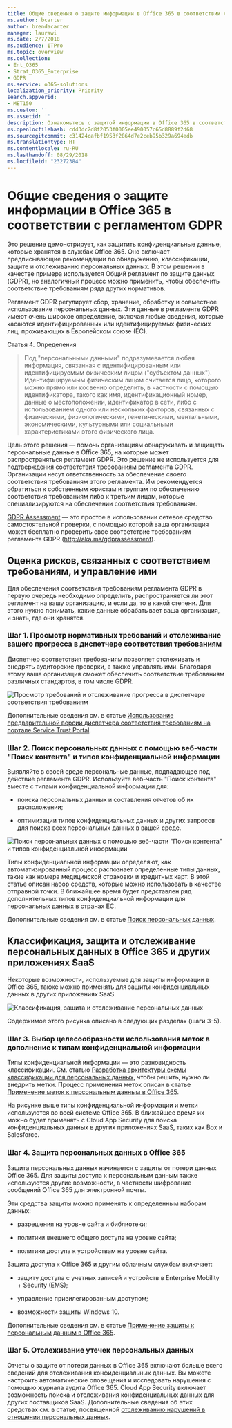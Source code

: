 ```yaml
---
title: Общие сведения о защите информации в Office 365 в соответствии с регламентом GDPR
ms.author: bcarter
author: brendacarter
manager: laurawi
ms.date: 2/7/2018
ms.audience: ITPro
ms.topic: overview
ms.collection:
- Ent_O365
- Strat_O365_Enterprise
- GDPR
ms.service: o365-solutions
localization_priority: Priority
search.appverid:
- MET150
ms.custom: ''
ms.assetid: ''
description: Ознакомьтесь с защитой информации в Office 365 в соответствии с регламентом GDPR. Узнайте, как искать, классифицировать, защищать и отслеживать персональные данные.
ms.openlocfilehash: cdd3dc2d8f2053f0005ee490057c65d8889f2d68
ms.sourcegitcommit: c31424cafbf1953f2864d7e2ceb95b329a694edb
ms.translationtype: HT
ms.contentlocale: ru-RU
ms.lasthandoff: 08/29/2018
ms.locfileid: "23272384"
---
```

# <a name="overview-of-office-365-information-protection-for-gdpr"></a>Общие сведения о защите информации в Office 365 в соответствии с регламентом GDPR

Это решение демонстрирует, как защитить конфиденциальные данные, которые хранятся в службах Office 365. Оно включает предписывающие рекомендации по обнаружению, классификации, защите и отслеживанию персональных данных. В этом решении в качестве примера используется Общий регламент по защите данных (GDPR), но аналогичный процесс можно применить, чтобы обеспечить соответствие требованиям ряда других нормативов.

Регламент GDPR регулирует сбор, хранение, обработку и совместное использование персональных данных. Эти данные в регламенте GDPR имеют очень широкое определение, включая любые сведения, которые касаются идентифицированных или идентифицируемых физических лиц, проживающих в Европейском союзе (ЕС).

Статья 4. Определения

> Под "персональными данными" подразумевается любая информация, связанная с идентифицированным или идентифицируемым физическим лицом ("субъектом данных"). Идентифицируемым физическим лицом считается лицо, которого можно прямо или косвенно определить, в частности с помощью идентификатора, такого как имя, идентификационный номер, данные о местоположении, идентификатор в сети, либо с использованием одного или нескольких факторов, связанных с физическими, физиологическими, генетическими, ментальными, экономическими, культурными или социальными характеристиками этого физического лица.

Цель этого решения — помочь организациям обнаруживать и защищать персональные данные в Office 365, на которые может распространяться регламент GDPR. Это решение не используется для подтверждения соответствия требованиям регламента GDPR. Организации несут ответственность за обеспечение своего соответствия требованиям этого регламента. Им рекомендуется обратиться к собственным юристам и группам по обеспечению соответствия требованиям либо к третьим лицам, которые специализируются на обеспечении соответствия требованиям.

[GDPR Assessment](https://assessment.microsoft.com/gdpr-compliance) — это простое в использовании сетевое средство самостоятельной проверки, с помощью которой ваша организация может бесплатно проверить свое соответствие требованиям регламента GDPR (<http://aka.ms/gdprassessment>).

## <a name="assess-and-manage-your-compliance-risk"></a>Оценка рисков, связанных с соответствием требованиям, и управление ими

Для обеспечения соответствия требованиям регламента GDPR в первую очередь необходимо определить, распространяется ли этот регламент на вашу организацию, и если да, то в какой степени. Для этого нужно понимать, какие данные обрабатывает ваша организация, и знать, где они хранятся.

### <a name="step-1--use-compliance-manager-to-view-the-regulation-requirements-and-track-your-progress"></a>Шаг 1. Просмотр нормативных требований и отслеживание вашего прогресса в диспетчере соответствия требованиям

Диспетчер соответствия требованиям позволяет отслеживать и внедрять аудиторские проверки, а также управлять ими. Благодаря этому ваша организация сможет обеспечить соответствие требованиям различных стандартов, в том числе GDPR.

![Просмотр требований и отслеживание прогресса в диспетчере соответствия требованиям](Media/Overview-image1.png)

Дополнительные сведения см. в статье [Использование предварительной версии диспетчера соответствия требованиям на портале Service Trust Portal](https://support.office.com/ru-RU/article/Use-Compliance-Manager-in-the-Service-Trust-Portal-Preview-5756d342-5af9-4496-82e8-4dd50fa39942). 

### <a name="step-2--use-content-search-and-sensitive-information-types-to-find-personal-data"></a>Шаг 2. Поиск персональных данных с помощью веб-части "Поиск контента" и типов конфиденциальной информации 

Выявляйте в своей среде персональные данные, подпадающее под действие регламента GDPR. Используйте веб-часть "Поиск контента" вместе с типами конфиденциальной информации для:

-   поиска персональных данных и составления отчетов об их расположении;

-   оптимизации типов конфиденциальных данных и других запросов для поиска всех персональных данных в вашей среде.

![Поиск персональных данных с помощью веб-части "Поиск контента" и типов конфиденциальной информации](Media/Overview-image2.png)

Типы конфиденциальной информации определяют, как автоматизированный процесс распознает определенные типы данных, такие как номера медицинской страховки и кредитных карт. В этой статье описан набор средств, которые можно использовать в качестве отправной точки. В ближайшее время будет представлен ряд дополнительных типов конфиденциальной информации для персональных данных в странах ЕС.

Дополнительные сведения см. в статье [Поиск персональных данных](search-for-and-find-personal-data.md). 

## <a name="classify-protect-and-monitor-personal-data-in-office-365-and-other-saas-apps"></a>Классификация, защита и отслеживание персональных данных в Office 365 и других приложениях SaaS

Некоторые возможности, используемые для защиты информации в Office 365, также можно применять для защиты конфиденциальных данных в других приложениях SaaS.

![Классификация, защита и отслеживание персональных данных](Media/Overview-image3.png)

Содержимое этого рисунка описано в следующих разделах (шаги 3–5).

### <a name="step-3--decide-if-you-want-to-use-labels-in-addition-to-sensitive-information-types"></a>Шаг 3. Выбор целесообразности использования меток в дополнение к типам конфиденциальной информации

Типы конфиденциальной информации — это разновидность классификации. См. статью [Разработка архитектуры схемы классификации для персональных данных](architect-a-classification-schema-for-personal-data.md), чтобы решить, нужно ли внедрить метки. Процесс применения меток описан в статье [Применение меток к персональным данным в Office 365](apply-labels-to-personal-data-in-office-365.md).

На рисунке выше типы конфиденциальной информации и метки используются во всей системе Office 365. В ближайшее время их можно будет применять с Cloud App Security для поиска конфиденциальных данных в других приложениях SaaS, таких как Box и Salesforce.

### <a name="step-4--protect-personal-data-in-office-365"></a>Шаг 4. Защита персональных данных в Office 365 

Защита персональных данных начинается с защиты от потери данных Office 365. Для защиты доступа к персональным данным также используются другие возможности, в частности шифрование сообщений Office 365 для электронной почты.

Эти средства защиты можно применять к определенным наборам данных:

-   разрешения на уровне сайта и библиотеки;

-   политики внешнего общего доступа на уровне сайта;

-   политики доступа к устройствам на уровне сайта.

Защита доступа к Office 365 и другим облачным службам включает:

-   защиту доступа с учетных записей и устройств в Enterprise Mobility + Security (EMS);

-   управление привилегированным доступом;

-   возможности защиты Windows 10.

Дополнительные сведения см. в статье [Применение защиты к персональным данным в Office 365](apply-protection-to-personal-data-in-office-365.md).

### <a name="step-5--monitor-for-leaks-of-personal-data"></a>Шаг 5. Отслеживание утечек персональных данных

Отчеты о защите от потери данных в Office 365 включают больше всего сведений для отслеживания конфиденциальных данных. Вы можете настроить автоматические оповещения и исследовать нарушения с помощью журнала аудита Office 365. Cloud App Security включает возможность поиска и отслеживания конфиденциальных данных для других поставщиков SaaS. Дополнительные сведения об этих средствах см. в статье, посвященной [отслеживанию нарушений в отношении персональных данных](monitor-for-leaks-of-personal-data.md).
